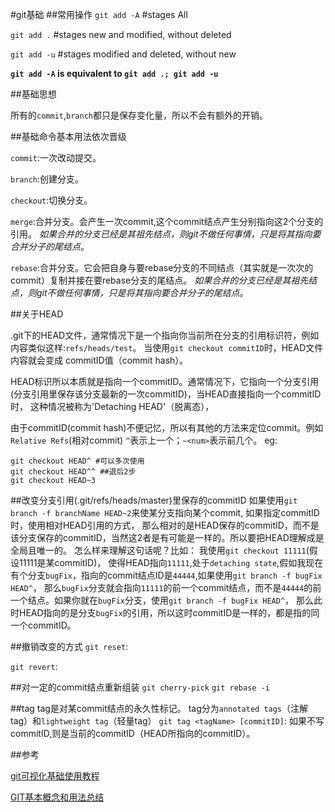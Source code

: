 #git基础
##常用操作
`git add -A` #stages All

`git add .` #stages new and modified, without deleted

`git add -u` #stages modified and deleted, without new

**`git add -A` is equivalent to `git add .; git add -u`**


##基础思想

所有的`commit`,`branch`都只是保存变化量，所以不会有额外的开销。

##基础命令基本用法依次晋级

`commit`:一次改动提交。

`branch`:创建分支。

`checkout`:切换分支。

`merge`:合并分支。会产生一次commit,这个commit结点产生分别指向这2个分支的引用。
*如果合并的分支已经是其祖先结点，则git不做任何事情，只是将其指向要合并分子的尾结点*。

`rebase`:合并分支。它会把自身与要rebase分支的不同结点（其实就是一次次的commit）复制并接在要rebase分支的尾结点。
*如果合并的分支已经是其祖先结点，则git不做任何事情，只是将其指向要合并分子的尾结点*。


##关于HEAD

.git下的HEAD文件，通常情况下是一个指向你当前所在分支的引用标识符，例如内容类似这样:`refs/heads/test`。
当使用`git checkout commitID`时，HEAD文件内容就会变成 commitID值（commit hash）。

HEAD标识所以本质就是指向一个commitID。通常情况下，它指向一个分支引用(分支引用里保存该分支最新的一次commitID)，当HEAD直接指向一个commitID时，
这种情况被称为'Detaching HEAD'（脱离态），

由于commitID(commit hash)不便记忆，所以有其他的方法来定位commit。例如`Relative Refs`(相对commit) `^`表示上一个；`~<num>`表示前几个。
eg:
```
git checkout HEAD^ #可以多次使用
git checkout HEAD^^ ##退后2步
git checkout HEAD~3
```

##改变分支引用(.git/refs/heads/master)里保存的commitID 
如果使用`git branch -f branchName HEAD~2`来使某分支指向某个commit, 如果指定commitID时，使用相对HEAD引用的方式，
那么相对的是HEAD保存的commitID，而不是该分支保存的commitID，当然这2者是有可能是一样的。所以要把HEAD理解成是全局且唯一的。
怎么样来理解这句话呢？比如：
我使用`git checkout 11111`(假设11111是某commitID)，
使得HEAD指向`11111`,处于`detaching state`,假如我现在有个分支`bugFix`，指向的commit结点ID是`44444`,如果使用`git branch -f bugFix HEAD^`，
那么`bugFix`分支就会指向`11111`的前一个commit结点，而不是`44444`的前一个结点。如果你就在`bugFix`分支，使用`git branch -f bugFix HEAD^`，
那么此时HEAD指向的是分支`bugFix`的引用，所以这时commitID是一样的，都是指的同一个commitID。


##撤销改变的方式
`git reset`:

`git revert`:

##对一定的commit结点重新组装
`git cherry-pick`
`git rebase -i`

##tag
tag是对某commit结点的永久性标记。
tag分为`annotated tags`（注解tag）和`lightweight tag`（轻量tag）
`git tag <tagName> [commitID]`: 如果不写commitID,则是当前的commitID（HEAD所指向的commitID）。

##参考

[git可视化基础使用教程][0]

[GIT基本概念和用法总结][1]


[0]:http://pcottle.github.io/learnGitBranching/ "git可视化基础使用教程"
[1]:http://guibin.iteye.com/blog/1014369 "GIT基本概念和用法总结"